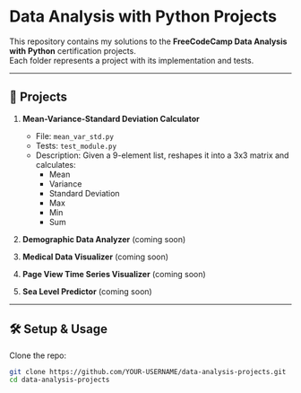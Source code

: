 # Data Analysis with Python Projects

This repository contains my solutions to the **FreeCodeCamp Data Analysis with Python** certification projects.  
Each folder represents a project with its implementation and tests.

---

## 📂 Projects
1. **Mean-Variance-Standard Deviation Calculator**
   - File: `mean_var_std.py`
   - Tests: `test_module.py`
   - Description: Given a 9-element list, reshapes it into a 3x3 matrix and calculates:
     - Mean
     - Variance
     - Standard Deviation
     - Max
     - Min
     - Sum

2. **Demographic Data Analyzer** (coming soon)
3. **Medical Data Visualizer** (coming soon)
4. **Page View Time Series Visualizer** (coming soon)
5. **Sea Level Predictor** (coming soon)

---

## 🛠️ Setup & Usage
Clone the repo:
```bash
git clone https://github.com/YOUR-USERNAME/data-analysis-projects.git
cd data-analysis-projects
